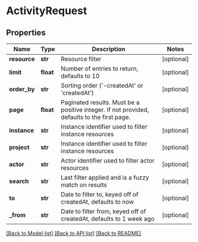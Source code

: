 # ActivityRequest



## Properties
Name | Type | Description | Notes
------------ | ------------- | ------------- | -------------
**resource** | **str** | Resource filter | [optional] 
**limit** | **float** | Number of entries to return, defaults to 10 | [optional] 
**order_by** | **str** | Sorting order (&#39;-createdAt&#39; or &#39;createdAt&#39;) | [optional] 
**page** | **float** | Paginated results. Must be a positive integer. If not provided, defaults to the first page. | [optional] 
**instance** | **str** | Instance identifier used to filter instance resources | [optional] 
**project** | **str** | Instance identifier used to filter instance resources | [optional] 
**actor** | **str** | Actor identifier used to filter actor resources | [optional] 
**search** | **str** | Last filter applied and is a fuzzy match on results | [optional] 
**to** | **str** | Date to filter to, keyed off of createdAt, defaults to now | [optional] 
**_from** | **str** | Date to filter from, keyed off of createdAt, defaults to 1 week ago | [optional] 

[[Back to Model list]](../README.md#documentation-for-models) [[Back to API list]](../README.md#documentation-for-api-endpoints) [[Back to README]](../README.md)


